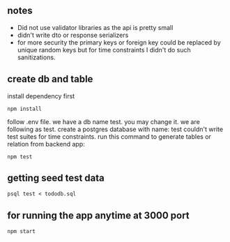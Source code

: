## notes

* Did not use validator libraries as the api is pretty small
* didn't write dto or response serializers
* for more security the primary keys or foreign key could be replaced by unique random keys but for time constraints I didn't do such sanitizations.


## create db and table

install dependency first

```
npm install
```

follow .env file. we have a db name test. you may change it. we are following as test.
create a postgres database with name: test
couldn't write test suites for time constraints.
run this command to generate tables or relation from backend app:

```
npm test

```


## getting seed test data

```
psql test < tododb.sql
```


## for running the app anytime at 3000 port

```
npm start

```
